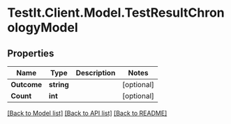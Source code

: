 # TestIt.Client.Model.TestResultChronologyModel

## Properties

Name | Type | Description | Notes
------------ | ------------- | ------------- | -------------
**Outcome** | **string** |  | [optional] 
**Count** | **int** |  | [optional] 

[[Back to Model list]](../README.md#documentation-for-models) [[Back to API list]](../README.md#documentation-for-api-endpoints) [[Back to README]](../README.md)

